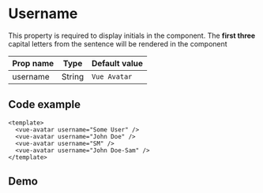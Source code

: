 <script setup>
import VueAvatar from '../../src/VueReactions.vue'
</script>

# Username

This property is required to display initials in the component. The **first three** capital letters from the sentence will be rendered in the component

| Prop name | Type   | Default value    |
|-----------|--------|------------------|
| username  | String | `Vue Avatar`     |

## Code example

```vue
<template>
  <vue-avatar username="Some User" />
  <vue-avatar username="John Doe" />
  <vue-avatar username="SM" />
  <vue-avatar username="John Doe-Sam" />
</template>
```

## Demo
<div style="padding: 16px 0; display: flex;gap: 8px;">
<vue-avatar username="Some User" />
<vue-avatar username="John Doe" />
<vue-avatar username="SM" />
<vue-avatar username="John Doe-Sam" />
</div>
